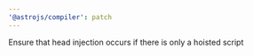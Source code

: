 ```yaml
---
'@astrojs/compiler': patch
---
```


Ensure that head injection occurs if there is only a hoisted script
